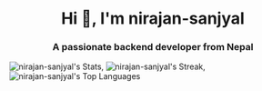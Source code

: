 <h1 align="center">Hi 👋, I'm nirajan-sanjyal</h1>
<h3 align="center">A passionate backend developer from Nepal</h3>

<p align="left">
</p>

![nirajan-sanjyal's Stats](https://github-readme-stats.vercel.app/api?username=nirajan-sanjyal&theme=vue-dark&show_icons=true&hide_border=true&count_private=true),
![nirajan-sanjyal's Streak](https://github-readme-streak-stats.herokuapp.com/?user=nirajan-sanjyal&theme=vue-dark&hide_border=true),
![nirajan-sanjyal's Top Languages](https://github-readme-stats.vercel.app/api/top-langs/?username=nirajan-sanjyal&theme=vue-dark&show_icons=true&hide_border=true&layout=compact)
